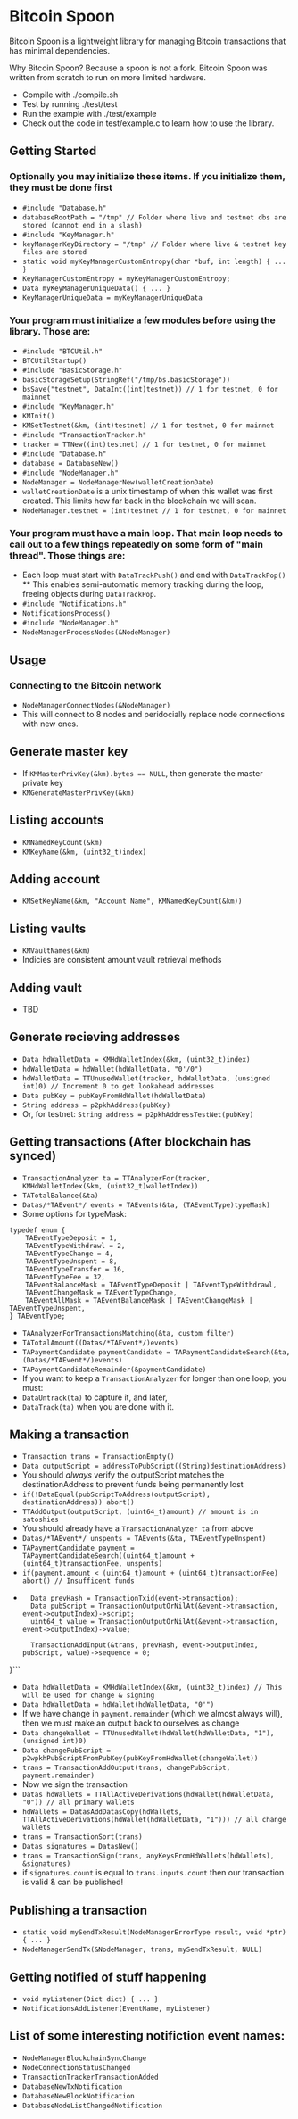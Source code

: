 # Bitcoin Spoon

Bitcoin Spoon is a lightweight library for managing Bitcoin transactions that has minimal dependencies.

Why Bitcoin Spoon? Because a spoon is not a fork. Bitcoin Spoon was written from scratch to run on more limited hardware.

* Compile with ./compile.sh
* Test by running ./test/test
* Run the example with ./test/example
* Check out the code in test/example.c to learn how to use the library.

## Getting Started

### Optionally you may initialize these items. If you initialize them, they must be done first
* `#include "Database.h"`
* `databaseRootPath = "/tmp" // Folder where live and testnet dbs are stored (cannot end in a slash)`
* `#include "KeyManager.h"`
* `keyManagerKeyDirectory = "/tmp" // Folder where live & testnet key files are stored`
* `static void myKeyManagerCustomEntropy(char *buf, int length) { ... }`
* `KeyManagerCustomEntropy = myKeyManagerCustomEntropy;`
* `Data myKeyManagerUniqueData() { ... }`
* `KeyManagerUniqueData = myKeyManagerUniqueData`

### Your program must initialize a few modules before using the library. Those are:
* `#include "BTCUtil.h"`
* `BTCUtilStartup()`
* `#include "BasicStorage.h"`
* `basicStorageSetup(StringRef("/tmp/bs.basicStorage"))`
* `bsSave("testnet", DataInt((int)testnet)) // 1 for testnet, 0 for mainnet`
* `#include "KeyManager.h"`
* `KMInit()`
* `KMSetTestnet(&km, (int)testnet) // 1 for testnet, 0 for mainnet`
* `#include "TransactionTracker.h"`
* `tracker = TTNew((int)testnet) // 1 for testnet, 0 for mainnet`
* `#include "Database.h"`
* `database = DatabaseNew()`
* `#include "NodeManager.h"`
* `NodeManager = NodeManagerNew(walletCreationDate)`
*  `walletCreationDate` is a unix timestamp of when this wallet was first created. This limits how far back in the blockchain we will scan.
* `NodeManager.testnet = (int)testnet // 1 for testnet, 0 for mainnet`

### Your program must have a main loop. That main loop needs to call out to a few things repeatedly on some form of "main thread". Those things are:
* Each loop must start with `DataTrackPush()` and end with `DataTrackPop()`
** This enables semi-automatic memory tracking during the loop, freeing objects during `DataTrackPop`.
* `#include "Notifications.h"`
* `NotificationsProcess()`
* `#include "NodeManager.h"`
* `NodeManagerProcessNodes(&NodeManager)`

## Usage

### Connecting to the Bitcoin network
* `NodeManagerConnectNodes(&NodeManager)`
*  This will connect to 8 nodes and peridocially replace node connections with new ones.

## Generate master key
* If `KMMasterPrivKey(&km).bytes == NULL`, then generate the master private key
*  `KMGenerateMasterPrivKey(&km)`

## Listing accounts
* `KMNamedKeyCount(&km)`
* `KMKeyName(&km, (uint32_t)index)`

## Adding account
* `KMSetKeyName(&km, "Account Name", KMNamedKeyCount(&km))`

## Listing vaults
* `KMVaultNames(&km)`
*  Indicies are consistent amount vault retrieval methods

## Adding vault
* TBD

## Generate recieving addresses
* `Data hdWalletData = KMHdWalletIndex(&km, (uint32_t)index)`
* `hdWalletData = hdWallet(hdWalletData, "0'/0")`
* `hdWalletData = TTUnusedWallet(tracker, hdWalletData, (unsigned int)0) // Increment 0 to get lookahead addresses`
* `Data pubKey = pubKeyFromHdWallet(hdWalletData)`
* `String address = p2pkhAddress(pubKey)`
*  Or, for testnet: `String address = p2pkhAddressTestNet(pubKey)`

## Getting transactions (After blockchain has synced)
* `TransactionAnalyzer ta = TTAnalyzerFor(tracker, KMHdWalletIndex(&km, (uint32_t)walletIndex))`
* `TATotalBalance(&ta)`
* `Datas/*TAEvent*/ events = TAEvents(&ta, (TAEventType)typeMask)`
*  Some options for typeMask:
```
typedef enum {
    TAEventTypeDeposit = 1,
    TAEventTypeWithdrawl = 2,
    TAEventTypeChange = 4,
    TAEventTypeUnspent = 8,
    TAEventTypeTransfer = 16,
    TAEventTypeFee = 32,
    TAEventBalanceMask = TAEventTypeDeposit | TAEventTypeWithdrawl,
    TAEventChangeMask = TAEventTypeChange,
    TAEventAllMask = TAEventBalanceMask | TAEventChangeMask | TAEventTypeUnspent,
} TAEventType;
```
* `TAAnalyzerForTransactionsMatching(&ta, custom_filter)`
* `TATotalAmount((Datas/*TAEvent*/)events)`
* `TAPaymentCandidate paymentCandidate = TAPaymentCandidateSearch(&ta, (Datas/*TAEvent*/)events)`
* `TAPaymentCandidateRemainder(&paymentCandidate)`
* If you want to keep a `TransactionAnalyzer` for longer than one loop, you must:
*  `DataUntrack(ta)` to capture it, and later,
*  `DataTrack(ta)` when you are done with it.

## Making a transaction
* `Transaction trans = TransactionEmpty()`
* `Data outputScript = addressToPubScript((String)destinationAddress)`
*  You should *always* verify the outputScript matches the destinationAddress to prevent funds being permanently lost
*  `if(!DataEqual(pubScriptToAddress(outputScript), destinationAddress)) abort()`
* `TTAddOutput(outputScript, (uint64_t)amount) // amount is in satoshies`
* You should already have a `TransactionAnalyzer ta` from above
* `Datas/*TAEvent*/ unspents = TAEvents(&ta, TAEventTypeUnspent)`
* `TAPaymentCandidate payment = TAPaymentCandidateSearch((uint64_t)amount + (uint64_t)transactionFee, unspents)`
* `if(payment.amount < (uint64_t)amount + (uint64_t)transactionFee) abort() // Insufficent funds`
* ```FORIN(TAEvent, event, payment.events) {
    Data prevHash = TransactionTxid(event->transaction);
    Data pubScript = TransactionOutputOrNilAt(&event->transaction, event->outputIndex)->script;
    uint64_t value = TransactionOutputOrNilAt(&event->transaction, event->outputIndex)->value;

    TransactionAddInput(&trans, prevHash, event->outputIndex, pubScript, value)->sequence = 0;
}```
* `Data hdWalletData = KMHdWalletIndex(&km, (uint32_t)index) // This will be used for change & signing`
* `Data hdWalletData = hdWallet(hdWalletData, "0'")`
* If we have change in `payment.remainder` (which we almost always will), then we must make an output back to ourselves as change
*  `Data changeWallet = TTUnusedWallet(hdWallet(hdWalletData, "1"), (unsigned int)0)`
*  `Data changePubScript = p2wpkhPubScriptFromPubKey(pubKeyFromHdWallet(changeWallet))`
*  `trans = TransactionAddOutput(trans, changePubScript, payment.remainder)`
* Now we sign the transaction
* `Datas hdWallets = TTAllActiveDerivations(hdWallet(hdWalletData, "0")) // all primary wallets`
* `hdWallets = DatasAddDatasCopy(hdWallets, TTAllActiveDerivations(hdWallet(hdWalletData, "1"))) // all change wallets`
* `trans = TransactionSort(trans)`
* `Datas signatures = DatasNew()`
* `trans = TransactionSign(trans, anyKeysFromHdWallets(hdWallets), &signatures)`
* if `signatures.count` is equal to `trans.inputs.count` then our transaction is valid & can be published!

## Publishing a transaction
* `static void mySendTxResult(NodeManagerErrorType result, void *ptr) { ... }`
* `NodeManagerSendTx(&NodeManager, trans, mySendTxResult, NULL)`

## Getting notified of stuff happening
* `void myListener(Dict dict) { ... }`
* `NotificationsAddListener(EventName, myListener)`

## List of some interesting notifiction event names:
* `NodeManagerBlockchainSyncChange`
* `NodeConnectionStatusChanged`
* `TransactionTrackerTransactionAdded`
* `DatabaseNewTxNotification`
* `DatabaseNewBlockNotification`
* `DatabaseNodeListChangedNotification`
